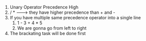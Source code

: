 1. Unary Operator Precedence High
2. / \* ---> they have higher precedence than + and -
3. If you have multiple same precedence operator into a single line
    1. 1 - 3 + 4 * 5
    2. We are gonna go from left to right
4. The brackating task will be done first 